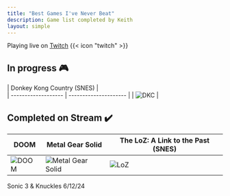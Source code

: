 ```yaml
---
title: "Best Games I've Never Beat"
description: Game list completed by Keith
layout: simple
---
```

Playing live on [Twitch](https://www.twitch.tv/kilobytekeith) {{< icon "twitch" >}}

## In progress 🎮


| Donkey Kong Country (SNES)                |  
| ------------------- | --------------------- |
| ![DKC](https://images.igdb.com/igdb/image/upload/t_cover_big/co70qn.png) | 


<!-- <img src = "https://images.igdb.com/igdb/image/upload/t_cover_big/co3vzn.png" alt="The Legend of Zelda: A Link to the Past" width="250" height="auto"> -->

## Completed on Stream ✔️

| DOOM                |   Metal Gear Solid    | The LoZ: A Link to the Past (SNES) |
| ------------------- | --------------------- | --------------------- |
| ![DOOM](https://images.igdb.com/igdb/image/upload/t_cover_big/co6vy6.png '1/14/24') | ![Metal Gear Solid](https://images.igdb.com/igdb/image/upload/t_cover_big/co5ipi.png '1/27/24') | ![LoZ](https://images.igdb.com/igdb/image/upload/t_cover_big/co3vzn.png '3/8/24') |

Sonic 3 & Knuckles 6/12/24
